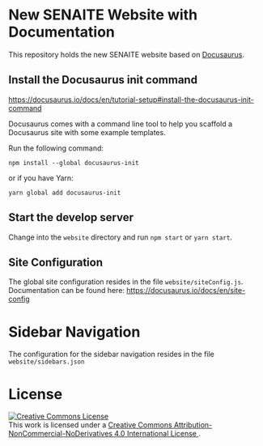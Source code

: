 # New SENAITE Website with Documentation

This repository holds the new SENAITE website based on
[Docusaurus](https://docusaurus.io).


## Install the Docusaurus init command

https://docusaurus.io/docs/en/tutorial-setup#install-the-docusaurus-init-command

Docusaurus comes with a command line tool to help you scaffold a Docusaurus site
with some example templates.

Run the following command:

    npm install --global docusaurus-init

or if you have Yarn:

    yarn global add docusaurus-init


## Start the develop server

Change into the `website` directory and run `npm start` or `yarn start`.


## Site Configuration

The global site configuration resides in the file `website/siteConfig.js`.
Documentation can be found here: https://docusaurus.io/docs/en/site-config


# Sidebar Navigation

The configuration for the sidebar navigation resides in the file `website/sidebars.json`


# License

<a rel="license" href="http://creativecommons.org/licenses/by-nc-nd/4.0/">
  <img alt="Creative Commons License" style="border-width:0" src="https://i.creativecommons.org/l/by-nc-nd/4.0/80x15.png" />
</a>
<br />
This work is licensed under a
<a rel="license" href="http://creativecommons.org/licenses/by-nc-nd/4.0/">
  Creative Commons Attribution-NonCommercial-NoDerivatives 4.0 International License
</a>.
